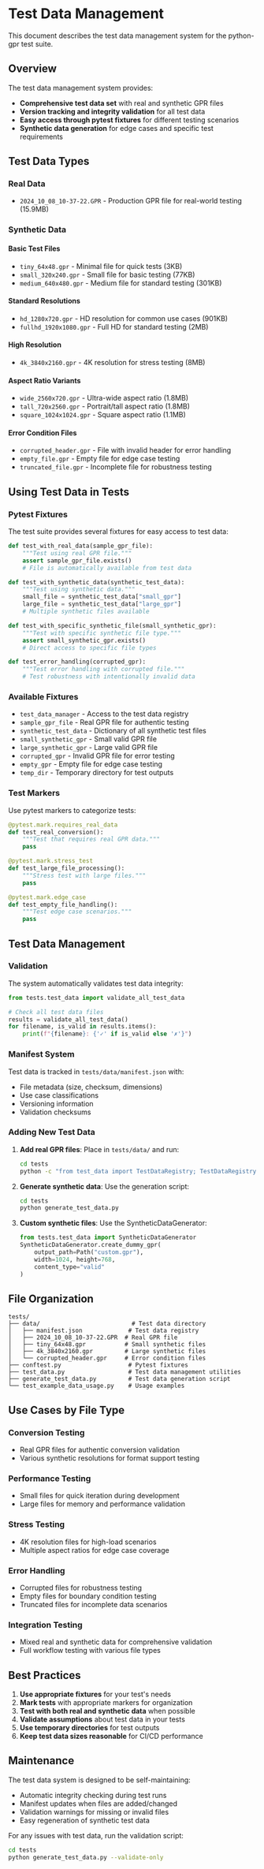 # Test Data Management

This document describes the test data management system for the python-gpr test suite.

## Overview

The test data management system provides:

- **Comprehensive test data set** with real and synthetic GPR files
- **Version tracking and integrity validation** for all test data
- **Easy access through pytest fixtures** for different testing scenarios
- **Synthetic data generation** for edge cases and specific test requirements

## Test Data Types

### Real Data
- `2024_10_08_10-37-22.GPR` - Production GPR file for real-world testing (15.9MB)

### Synthetic Data

#### Basic Test Files
- `tiny_64x48.gpr` - Minimal file for quick tests (3KB)
- `small_320x240.gpr` - Small file for basic testing (77KB)
- `medium_640x480.gpr` - Medium file for standard testing (301KB)

#### Standard Resolutions
- `hd_1280x720.gpr` - HD resolution for common use cases (901KB)
- `fullhd_1920x1080.gpr` - Full HD for standard testing (2MB)

#### High Resolution
- `4k_3840x2160.gpr` - 4K resolution for stress testing (8MB)

#### Aspect Ratio Variants
- `wide_2560x720.gpr` - Ultra-wide aspect ratio (1.8MB)
- `tall_720x2560.gpr` - Portrait/tall aspect ratio (1.8MB)
- `square_1024x1024.gpr` - Square aspect ratio (1.1MB)

#### Error Condition Files
- `corrupted_header.gpr` - File with invalid header for error handling
- `empty_file.gpr` - Empty file for edge case testing
- `truncated_file.gpr` - Incomplete file for robustness testing

## Using Test Data in Tests

### Pytest Fixtures

The test suite provides several fixtures for easy access to test data:

```python
def test_with_real_data(sample_gpr_file):
    """Test using real GPR file."""
    assert sample_gpr_file.exists()
    # File is automatically available from test data

def test_with_synthetic_data(synthetic_test_data):
    """Test using synthetic data."""
    small_file = synthetic_test_data["small_gpr"]
    large_file = synthetic_test_data["large_gpr"]
    # Multiple synthetic files available

def test_with_specific_synthetic_file(small_synthetic_gpr):
    """Test with specific synthetic file type."""
    assert small_synthetic_gpr.exists()
    # Direct access to specific file types

def test_error_handling(corrupted_gpr):
    """Test error handling with corrupted file."""
    # Test robustness with intentionally invalid data
```

### Available Fixtures

- `test_data_manager` - Access to the test data registry
- `sample_gpr_file` - Real GPR file for authentic testing
- `synthetic_test_data` - Dictionary of all synthetic test files
- `small_synthetic_gpr` - Small valid GPR file
- `large_synthetic_gpr` - Large valid GPR file  
- `corrupted_gpr` - Invalid GPR file for error testing
- `empty_gpr` - Empty file for edge case testing
- `temp_dir` - Temporary directory for test outputs

### Test Markers

Use pytest markers to categorize tests:

```python
@pytest.mark.requires_real_data
def test_real_conversion():
    """Test that requires real GPR data."""
    pass

@pytest.mark.stress_test  
def test_large_file_processing():
    """Stress test with large files."""
    pass

@pytest.mark.edge_case
def test_empty_file_handling():
    """Test edge case scenarios."""
    pass
```

## Test Data Management

### Validation

The system automatically validates test data integrity:

```python
from tests.test_data import validate_all_test_data

# Check all test data files
results = validate_all_test_data()
for filename, is_valid in results.items():
    print(f"{filename}: {'✓' if is_valid else '✗'}")
```

### Manifest System

Test data is tracked in `tests/data/manifest.json` with:

- File metadata (size, checksum, dimensions)
- Use case classifications
- Versioning information
- Validation checksums

### Adding New Test Data

1. **Add real GPR files**: Place in `tests/data/` and run:
   ```bash
   cd tests
   python -c "from test_data import TestDataRegistry; TestDataRegistry().update_manifest('newfile.gpr')"
   ```

2. **Generate synthetic data**: Use the generation script:
   ```bash
   cd tests
   python generate_test_data.py
   ```

3. **Custom synthetic files**: Use the SyntheticDataGenerator:
   ```python
   from tests.test_data import SyntheticDataGenerator
   SyntheticDataGenerator.create_dummy_gpr(
       output_path=Path("custom.gpr"),
       width=1024, height=768,
       content_type="valid"
   )
   ```

## File Organization

```
tests/
├── data/                          # Test data directory
│   ├── manifest.json             # Test data registry
│   ├── 2024_10_08_10-37-22.GPR  # Real GPR file
│   ├── tiny_64x48.gpr           # Small synthetic files
│   ├── 4k_3840x2160.gpr         # Large synthetic files
│   └── corrupted_header.gpr     # Error condition files
├── conftest.py                   # Pytest fixtures
├── test_data.py                  # Test data management utilities
├── generate_test_data.py         # Test data generation script
└── test_example_data_usage.py    # Usage examples
```

## Use Cases by File Type

### Conversion Testing
- Real GPR files for authentic conversion validation
- Various synthetic resolutions for format support testing

### Performance Testing  
- Small files for quick iteration during development
- Large files for memory and performance validation

### Stress Testing
- 4K resolution files for high-load scenarios
- Multiple aspect ratios for edge case coverage

### Error Handling
- Corrupted files for robustness testing
- Empty files for boundary condition testing
- Truncated files for incomplete data scenarios

### Integration Testing
- Mixed real and synthetic data for comprehensive validation
- Full workflow testing with various file types

## Best Practices

1. **Use appropriate fixtures** for your test's needs
2. **Mark tests** with appropriate markers for organization
3. **Test with both real and synthetic data** when possible
4. **Validate assumptions** about test data in your tests
5. **Use temporary directories** for test outputs
6. **Keep test data sizes reasonable** for CI/CD performance

## Maintenance

The test data system is designed to be self-maintaining:

- Automatic integrity checking during test runs
- Manifest updates when files are added/changed
- Validation warnings for missing or invalid files
- Easy regeneration of synthetic test data

For any issues with test data, run the validation script:

```bash
cd tests
python generate_test_data.py --validate-only
```